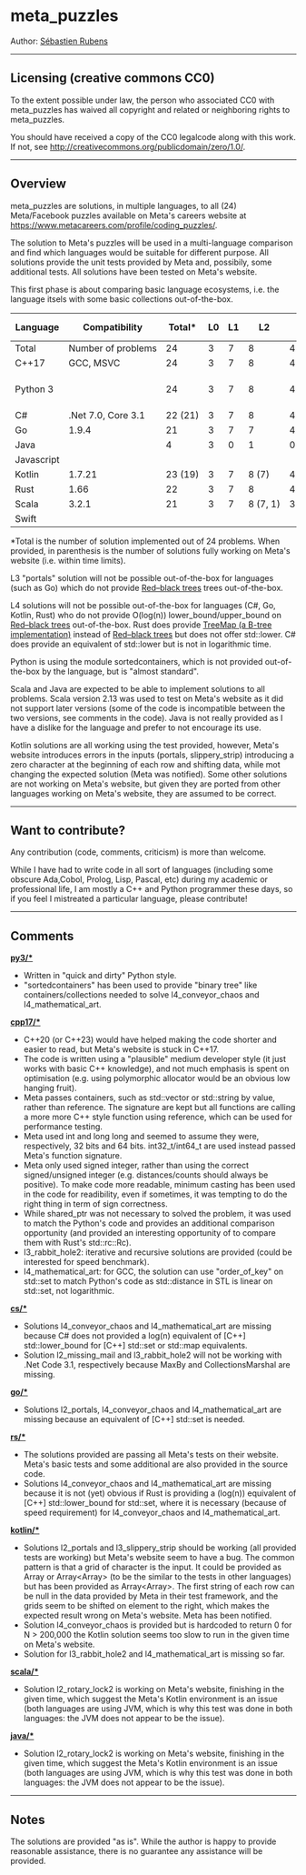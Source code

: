 # meta_puzzles

Author: [Sébastien Rubens](https://www.linkedin.com/in/sebastienrubens/)

----

## Licensing (creative commons CC0)

To the extent possible under law, the person who associated CC0 with
meta_puzzles has waived all copyright and related or neighboring rights
to meta_puzzles.

You should have received a copy of the CC0 legalcode along with this
work.  If not, see <http://creativecommons.org/publicdomain/zero/1.0/>.


----

## Overview

meta_puzzles are solutions, in multiple languages, to all (24) Meta/Facebook puzzles available on Meta's careers website at https://www.metacareers.com/profile/coding_puzzles/.

The solution to Meta's puzzles will be used in a multi-language comparison and find which languages would be suitable for different purpose. All solutions provide the unit tests provided by Meta and, possibily, some additional tests.  All solutions have been tested on Meta's website.

This first phase is about comparing basic language ecosystems, i.e. the language itsels with some basic collections out-of-the-box.

| Language      | Compatibility       | Total* | L0 | L1 | L2 | L3 | L4 | Development Status |
| ------------- | ------------------- | ------ | -- | -- | -- | -- | -- | ------ |
| Total         | Number&nbsp;of&nbsp;problems  | 24     | 3  | 7  | 8  | 4  | 2  | |
| C\++17        | GCC,&nbsp;MSVC      | 24     | 3  | 7  | 8  | 4  | 2  | Complete |
| Python&nbsp;3 |                     | 24     | 3  | 7  | 8  | 4  | 2  | Complete, but uses sortedcontainers |
| C#            | .Net&nbsp;7.0,&nbsp;Core&nbsp;3.1  | 22&nbsp;(21) | 3  | 7  | 8  | 4&nbsp;(2,&nbsp;1)  | 1&nbsp;(1)  | Complete |
| Go            | 1.9.4               | 21     | 3  | 7  | 7  | 4  | 0  | Complete |
| Java          |                     | 4      | 3  | 0  | 1  | 0  | 0  | Barely started |
| Javascript    |                     |        |    |    |    |    |    | Not started |
| Kotlin        | 1.7.21              | 23&nbsp;(19) | 3  | 7  | 8&nbsp;(7)  | 4&nbsp;(1,&nbsp;1)  | 1&nbsp;(0) | Ongoing |
| Rust          | 1.66                | 22     | 3  | 7  | 8  | 4  | 0  | Complete |
| Scala         | 3.2.1               | 21     | 3  | 7  | 8&nbsp;(7,&nbsp;1) | 3  | 0  | Ongoing |
| Swift         |                     |        |    |    |    |    |    | Not started |

*Total is the number of solution implemented out of 24 problems. When provided, in parenthesis is the number of solutions fully working on Meta's website (i.e. within time limits).

L3 "portals" solution will not be possible out-of-the-box for languages (such as Go) which do not provide [Red–black trees](https://en.wikipedia.org/wiki/Red%E2%80%93black_tree) trees out-of-the-box.

L4 solutions will not be possible out-of-the-box for languages (C#, Go, Kotlin, Rust) who do not provide O(log(n)) lower_bound/upper_bound on [Red–black trees](https://en.wikipedia.org/wiki/Red%E2%80%93black_tree) out-of-the-box. Rust does provide [TreeMap (a B-tree implementation)](https://en.wikipedia.org/wiki/B-tree) instead of [Red–black trees](https://en.wikipedia.org/wiki/Red%E2%80%93black_tree) but does not offer std::lower.  C# does provide an equivalent of std::lower but is not in logarithmic time.

Python is using the module sortedcontainers, which is not provided out-of-the-box by the language, but is "almost standard".

Scala and Java are expected to be able to implement solutions to all problems.  Scala version 2.13 was used to test on Meta's website as it did not support later versions (some of the code is incompatible between the two versions, see comments in the code).  Java is not really provided as I have a dislike for the language and prefer to not encourage its use.

Kotlin solutions are all working using the test provided, however, Meta's website introduces errors in the inputs (portals, slippery_strip) introducing a zero character at the beginning of each row and shifting data, while mot changing the expected solution (Meta was notified). Some other solutions are not working on Meta's website, but given they are ported from other languages working on Meta's website, they are assumed to be correct.

----

## Want to contribute?

Any contribution (code, comments, criticism) is more than welcome.

While I have had to write code in all sort of languages (including some obscure Ada,Cobol, Prolog, Lisp, Pascal, etc) during my academic or professional life, I am mostly a C\++ and Python programmer these days, so if you feel I mistreated a particular language, please contribute!


----
## Comments


<b><u>py3/*</u></b>
* Written in "quick and dirty" Python style.
* "sortedcontainers" has been used to provide "binary tree" like containers/collections needed to solve l4_conveyor_chaos and l4_mathematical_art.


<b><u>cpp17/*</u></b>
* C\++20 (or C\++23) would have helped making the code shorter and easier to read, but Meta's website is stuck in C\++17.
* The code is written using a "plausible" medium developer style (it just works with basic C++ knowledge), and not much emphasis is spent on optimisation (e.g. using polymorphic allocator would be an obvious low hanging fruit).
* Meta passes containers, such as std::vector or std::string by value, rather than reference.  The signature are kept but all functions are calling a more more C\++ style function using reference, which can be used for performance testing.
* Meta used int and long long and seemed to assume they were, respectively, 32 bits and 64 bits.  int32_t/int64_t are used instead passed Meta's function signature.
* Meta only used signed integer, rather than using the correct signed/unsigned integer (e.g. distances/counts should always be positive). To make code more readable, minimum casting has been used in the code for readibility, even if sometimes, it was tempting to do the right thing in term of sign correctness.
* While shared_ptr was not necessary to solved the problem, it was used to match the Python's code and provides an additional comparison opportunity (and provided an interesting opportunity of to compare them with Rust's std::rc::Rc).
* l3_rabbit_hole2: iterative and recursive solutions are provided (could be interested for speed benchmark).
* l4_mathematical_art: for GCC, the  solution can use "order_of_key" on std::set to match Python's code as std::distance in STL is linear on std::set, not logarithmic.


<b><u>cs/*</u></b>
* Solutions l4_conveyor_chaos and l4_mathematical_art are missing because C# does not provided a log(n) equivalent of [C\++] std::lower_bound for [C\++] std::set or std::map equivalents.
* Solution l2_missing_mail and l3_rabbit_hole2 will not be working with .Net Code 3.1, respectively because MaxBy and CollectionsMarshal are missing.


<b><u>go/*</u></b>
* Solutions l2_portals, l4_conveyor_chaos and l4_mathematical_art are missing because an equivalent of [C\++] std::set is needed.


<b><u>rs/*</u></b>
* The solutions provided are passing all Meta's tests on their website. Meta's basic tests and some additional are also provided in the source code.
* Solutions l4_conveyor_chaos and l4_mathematical_art are missing because it is not (yet) obvious if Rust is providing a (log(n)) equivalent of [C\++] std::lower_bound for std::set, where it is necessary (because of speed requirement) for l4_conveyor_chaos and l4_mathematical_art.


<b><u>kotlin/*</u></b>
* Solutions l2_portals and l3_slippery_strip should be working (all provided tests are working) but Meta's website seem to have a bug. The common pattern is that a grid of character is the input.  It could be provided as Array<String> or Array<Array<Char>> (to be the similar to the tests in other languages) but has been provided as  Array<Array<String>>.   The first string of each row can be null in the data provided by Meta in their test framework, and the grids seem to be shifted on element to the right, which makes the expected result wrong on Meta's website.  Meta has been notified.
* Solution l4_conveyor_chaos is provided but is hardcoded to return 0 for N > 200,000 the Kotlin solution seems too slow to run in the given time on Meta's website.
* Solution for l3_rabbit_hole2 and l4_mathematical_art is missing so far.


<b><u>scala/*</u></b>
* Solution l2_rotary_lock2 is working on Meta's website, finishing in the given time, which suggest the Meta's Kotlin environment is an issue (both languages are using JVM, which is why this test was done in both languages: the JVM does not appear to be the issue).


<b><u>java/*</u></b>
* Solution l2_rotary_lock2 is working on Meta's website, finishing in the given time, which suggest the Meta's Kotlin environment is an issue (both languages are using JVM, which is why this test was done in both languages: the JVM does not appear to be the issue).


----

## Notes

The solutions are  provided "as is". While the author is happy to provide reasonable assistance, there is no guarantee any assistance will be provided.
